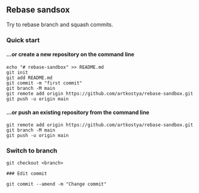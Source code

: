 ## Rebase sandsox

Try to rebase branch and squash commits.

### Quick start

#### …or create a new repository on the command line
```
echo "# rebase-sandbox" >> README.md
git init
git add README.md
git commit -m "first commit"
git branch -M main
git remote add origin https://github.com/artkostya/rebase-sandbox.git
git push -u origin main
```
                
#### …or push an existing repository from the command line
```
git remote add origin https://github.com/artkostya/rebase-sandbox.git
git branch -M main
git push -u origin main
```

### Switch to branch
```
git checkout <branch>

### Edit commit

git commit --amend -m "Change commit"


